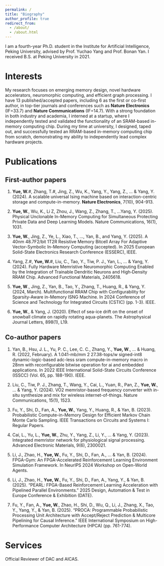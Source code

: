 ```yaml
---
permalink: /
title: "Biography"
author_profile: true
redirect_from: 
  - /about/
  - /about.html
---
```


I am a fourth-year Ph.D. student in the Institute for Artificial Intelligence, Peking University, advised by Prof. Yuchao Yang and Prof. Bonan Yan. I received B.S. at Peking University in 2021.

Interests
======
My research focuses on emerging memory design, novel hardware accelerators, neuromorphic computing, and efficient graph processing. I have 13 published/accepted papers, including 6 as the first or co-first author, in top-tier journals and conferences such as **Nature Electronics** (IF=33.7) and **Nature Communications** (IF=14.7). With a strong foundation in both industry and academia, I interned at a startup, where I independently tested and validated the functionality of an SRAM-based in-memory computing chip. During my time at university, I designed, taped out, and successfully tested an RRAM-based in-memory computing chip from scratch, demonstrating my ability to independently lead complex hardware projects.

Publications
======

First-author papers
------
1. **Yue, W.**#, Zhang, T.#, Jing, Z., Wu, K., Yang, Y., Yang, Z., ... & Yang, Y. (2024). A scalable universal Ising machine based on interaction-centric storage and compute-in-memory. **Nature Electronics**, 7(10), 904-913.

2. **Yue, W.**, Wu, K., Li Z, Zhou, J., Wang, Z., Zhang, T., ...Yang, Y. (2025). Physical Unclonable In-Memory Computing for Simultaneous Protecting Private Data and Deep Learning Models. Nature Communications, 16(1), 1031.

3. **Yue, W.**, Jing, Z., Ye, L., Xiao, T., ..., Yan, B., and Yang, Y. (2025). A 40nm 48.7F2/bit 1T2R Resistive Memory Bitcell Array For Adaptive Vector-Symbolic In-Memory Computing (accepted). In 2025 European Solid-State Electronics Research Conference (ESSERC), IEEE.

4. Yang, Z.#, **Yue, W.**#, Liu, C., Tao, Y., Tiw, P. J., Yan, L., ... & Yang, Y. (2024). Fully Hardware Memristive Neuromorphic Computing Enabled by the Integration of Trainable Dendritic Neurons and High‐Density RRAM Chip. Advanced Functional Materials, 2405618.

5. **Yue, W**., Jing, Z., Yan, B., Tao, Y., Zhang, T., Huang, R., & Yang, Y. (2024, March). Multifunctional RRAM Chip with Configurability for Sparsity-Aware in-Memory ISNG Machine. In 2024 Conference of Science and Technology for Integrated Circuits (CSTIC) (pp. 1-3). IEEE.

6. **Yue, W.**, & Yang, J. (2020). Effect of sea-ice drift on the onset of snowball climate on rapidly rotating aqua-planets. The Astrophysical Journal Letters, 898(1), L19.

Co-author papers
------
1. Yan, B., Hsu, J. L., Yu, P. C., Lee, C. C., Zhang, Y., **Yue, W**., ... & Huang, R. (2022, February). A 1.041-mb/mm 2 27.38-tops/w signed-int8 dynamic-logic-based adc-less sram compute-in-memory macro in 28nm with reconfigurable bitwise operation for ai and embedded applications. In 2022 IEEE International Solid-State Circuits Conference (ISSCC) (Vol. 65, pp. 188-190). IEEE.

2. Liu, C., Tiw, P. J., Zhang, T., Wang, Y., Cai, L., Yuan, R., Pan, Z., **Yue, W.**, ... & Yang, Y. (2024). VO2 memristor-based frequency converter with in-situ synthesize and mix for wireless internet-of-things. Nature Communications, 15(1), 1523.

3. Fu, Y., Shi, D., Fan, A., **Yue, W.**, Yang, Y., Huang, R., & Yan, B. (2023). Probabilistic Compute-in-Memory Design for Efficient Markov Chain Monte Carlo Sampling. IEEE Transactions on Circuits and Systems I: Regular Papers.

4. Cai, L., Yu, L., **Yue, W.**, Zhu, Y., Yang, Z., Li, Y., ... & Yang, Y. (2023). Integrated memristor network for physiological signal processing. Advanced Electronic Materials, 9(6), 2300021.

5. Li, J., Zhao, H., **Yue, W.**, Fu, Y., Shi, D., Fan, A., ... & Yan, B. (2024). FPGA-Gym: An FPGA-Accelerated Reinforcement Learning Environment Simulation Framework. In NeurIPS 2024 Workshop on Open-World Agents.

6. Li, J., Zhao, H., **Yue, W.**, Fu, Y., Shi, D., Fan, A., Yang, Y., & Yan, B. (2025). “PEARL: FPGA-Based Reinforcement Learning Acceleration with Pipelined Parallel Environments.” 2025 Design, Automation & Test in Europe Conference & Exhibition (DATE).

7. Fu, Y., Fan, A., **Yue, W.**, Zhao, H., Shi, D., Wu, Q., Li, J., Zhang, X., Tao, Y., Yang, Y., & Yan, B. (2025). “PROCA: Programmable Probabilistic Processing Unit Architecture with Accept/Reject Prediction & Multicore Pipelining for Causal Inference.” IEEE International Symposium on High-Performance Computer Architecture (HPCA) (pp. 761-774).

Services
======
Official Reviewer of DAC and AICAS.





